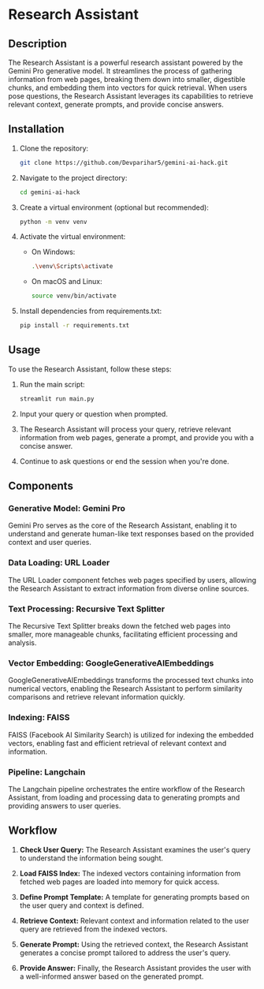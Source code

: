 # Research Assistant

## Description

The Research Assistant is a powerful research assistant powered by the Gemini Pro generative model. It streamlines the process of gathering information from web pages, breaking them down into smaller, digestible chunks, and embedding them into vectors for quick retrieval. When users pose questions, the Research Assistant leverages its capabilities to retrieve relevant context, generate prompts, and provide concise answers.

## Installation

1. Clone the repository:
   ```bash
   git clone https://github.com/Devparihar5/gemini-ai-hack.git
   ```

2. Navigate to the project directory:
   ```bash
   cd gemini-ai-hack
   ```

3. Create a virtual environment (optional but recommended):
   ```bash
   python -m venv venv
   ```

4. Activate the virtual environment:
   - On Windows:
     ```bash
     .\venv\Scripts\activate
     ```
   - On macOS and Linux:
     ```bash
     source venv/bin/activate
     ```

5. Install dependencies from requirements.txt:
   ```bash
   pip install -r requirements.txt
   ```

## Usage

To use the Research Assistant, follow these steps:

1. Run the main script:
   ```bash
   streamlit run main.py
   ```

2. Input your query or question when prompted.

3. The Research Assistant will process your query, retrieve relevant information from web pages, generate a prompt, and provide you with a concise answer.

4. Continue to ask questions or end the session when you're done.

## Components

### Generative Model: Gemini Pro
Gemini Pro serves as the core of the Research Assistant, enabling it to understand and generate human-like text responses based on the provided context and user queries.

### Data Loading: URL Loader
The URL Loader component fetches web pages specified by users, allowing the Research Assistant to extract information from diverse online sources.

### Text Processing: Recursive Text Splitter
The Recursive Text Splitter breaks down the fetched web pages into smaller, more manageable chunks, facilitating efficient processing and analysis.

### Vector Embedding: GoogleGenerativeAIEmbeddings
GoogleGenerativeAIEmbeddings transforms the processed text chunks into numerical vectors, enabling the Research Assistant to perform similarity comparisons and retrieve relevant information quickly.

### Indexing: FAISS
FAISS (Facebook AI Similarity Search) is utilized for indexing the embedded vectors, enabling fast and efficient retrieval of relevant context and information.

### Pipeline: Langchain
The Langchain pipeline orchestrates the entire workflow of the Research Assistant, from loading and processing data to generating prompts and providing answers to user queries.

## Workflow

1. **Check User Query:** The Research Assistant examines the user's query to understand the information being sought.
  
2. **Load FAISS Index:** The indexed vectors containing information from fetched web pages are loaded into memory for quick access.

3. **Define Prompt Template:** A template for generating prompts based on the user query and context is defined.

4. **Retrieve Context:** Relevant context and information related to the user query are retrieved from the indexed vectors.

5. **Generate Prompt:** Using the retrieved context, the Research Assistant generates a concise prompt tailored to address the user's query.

6. **Provide Answer:** Finally, the Research Assistant provides the user with a well-informed answer based on the generated prompt.
